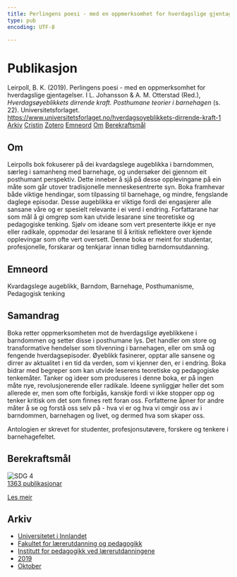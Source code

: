 ```yaml
---
title: Perlingens poesi - med en oppmerksomhet for hverdagslige gjentagelser
type: pub
encoding: UTF-8

---
```

<h1>Publikasjon</h1>
<article id="csl-bib-container-7NNS5WWJ" class="csl-bib-container">
  <div class="csl-bib-body"> <div class="csl-entry">Leirpoll, B. K. (2019). Perlingens poesi - med en oppmerksomhet for hverdagslige gjentagelser. I L. Johansson &#38; A. M. Otterstad (Red.), <i>Hverdagsøyeblikkets dirrende kraft. Posthumane teorier i barnehagen</i> (s. 22). Universitetsforlaget. <a href="https://www.universitetsforlaget.no/hverdagsoyeblikkets-dirrende-kraft-1">https://www.universitetsforlaget.no/hverdagsoyeblikkets-dirrende-kraft-1</a></div> </div>
  <div class="csl-bib-buttons">
    <a href="#taxonomy-article-7NNS5WWJ" alt="archive" class="csl-bib-button">Arkiv</a>
    <a href="https://app.cristin.no/results/show.jsf?id=1736791" alt="Cristin" class="csl-bib-button">Cristin</a>
    <a href="http://zotero.org/groups/5881554/items/7NNS5WWJ" alt="Zotero" class="csl-bib-button">Zotero</a>
    <a href="#keywords-article-7NNS5WWJ" alt="keywords" class="csl-bib-button">Emneord</a>
    <a href="#about-article-7NNS5WWJ" alt="about_pub" class="csl-bib-button">Om</a>
    <a href="#sdg-article-7NNS5WWJ" alt="sdg" class="csl-bib-button">Berekraftsmål</a>
  </div>
  <div id="csl-bib-meta-container-7NNS5WWJ"></div>
</article>
<div id="csl-bib-meta-7NNS5WWJ" class="csl-bib-meta">
  <article id="about-article-7NNS5WWJ" class="about_pub-article">
    <h1>Om</h1>
    Leirpolls bok fokuserer på dei kvardagslege augeblikka i barndommen, særleg i samanheng med barnehage, og undersøker dei gjennom eit posthumant perspektiv. Dette inneber å sjå på desse opplevingane på ein måte som går utover tradisjonelle menneskesentrerte syn. Boka framhevar både viktige hendingar, som tilpassing til barnehage, og mindre, fengslande daglege episodar. Desse augeblikka er viktige fordi dei engasjerer alle sansane våre og er spesielt relevante i ei verd i endring. Forfattarane har som mål å gi omgrep som kan utvide lesarane sine teoretiske og pedagogiske tenking. Sjølv om ideane som vert presenterte ikkje er nye eller radikale, oppmodar dei lesarane til å kritisk reflektere over kjende opplevingar som ofte vert oversett. Denne boka er meint for studentar, profesjonelle, forskarar og tenkjarar innan tidleg barndomsutdanning.
  </article>
  <article id="keywords-article-7NNS5WWJ" class="keywords-article">
    <h1>Emneord</h1>
    Kvardagslege augeblikk, Barndom, Barnehage, Posthumanisme, Pedagogisk tenking
  </article>
  <article id="abstract-article-7NNS5WWJ" class="abstract-article">
    <h1>Samandrag</h1>
    Boka retter oppmerksomheten mot de hverdagslige øyeblikkene i barndommen og setter disse i posthumane lys. Det handler om store og transformative hendelser som tilvenning i barnehagen, eller om små og fengende hverdagsepisoder. Øyeblikk fasinerer, opptar alle sansene og dirrer av aktualitet i en tid da verden, som vi kjenner den, er i endring. Boka bidrar med begreper som kan utvide leserens teoretiske og pedagogiske tenkemåter. 
Tanker og ideer som produseres i denne boka, er på ingen måte nye, revolusjonerende eller radikale. Ideene synliggjør heller det som allerede er, men som ofte forbigås, kanskje fordi vi ikke stopper opp og tenker kritisk om det som finnes rett foran oss. Forfatterne åpner for andre måter å se og forstå oss selv på - hva vi er og hva vi omgir oss av i barndommen, barnehagen og livet, og dermed hva som skaper oss. 
 
Antologien er skrevet for studenter, profesjonsutøvere, forskere og tenkere i barnehagefeltet.
  </article>
  <article id="sdg-article-7NNS5WWJ" class="sdg-article">
    <h1>Berekraftsmål</h1>
    <div class="sdg-container"><div id="sdg4" class="sdg">
        <img src="{{< params subfolder >}}images/sdg/sdg04_nn.png" class="image" alt="SDG 4">
        <div class="sdg-overlay">
          <a href="{{< params subfolder >}}nn/archive/?sdg=4#archive" class="sdg-publication-count"><span>1363</span> publikasjonar</a>
          <p><a href="https://fn.no/om-fn/fns-baerekraftsmaal/god-utdanning?lang=nno-NO" class="sdg-read-more">Les meir</a></p>
        </div>
      </div></div>
  </article>
  <article id="taxonomy-article-7NNS5WWJ" class="taxonomy-article">
    <h1>Arkiv</h1>
    <ul>
      <li><a href="{{< params subfolder >}}nn/archive/?key=3DCRN523">Universitetet i Innlandet</a></li>
      <li><a href="{{< params subfolder >}}nn/archive/?key=WYNZA47F">Fakultet for lærerutdanning og pedagogikk</a></li>
      <li><a href="{{< params subfolder >}}nn/archive/?key=BKPR6TE7">Institutt for pedagogikk ved lærerutdanningene</a></li>
      <li><a href="{{< params subfolder >}}nn/archive/?key=AJM9DTRJ">2019</a></li>
      <li><a href="{{< params subfolder >}}nn/archive/?key=VRAFZXNY">Oktober</a></li>
    </ul>
  </article>
</div>
